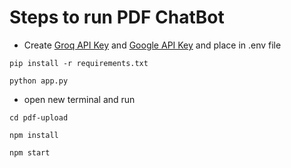 # Steps to run PDF ChatBot
- Create [Groq API Key](https://console.groq.com/playground) and [Google API Key](https://ai.google.dev/gemini-api/docs/api-key) and place in .env file
 ```open terminal
 pip install -r requirements.txt
 ```
 ```
 python app.py
 ```
 - open new terminal and run
 ```
 cd pdf-upload
 ```
 ```
 npm install
 ```
 ```
npm start
```
 
    